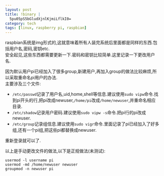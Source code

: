 ```yaml
--- 
layout: post
title: !binary |
  5pu05pS5bGludXjnlKjmiLflkI0=
category: tech
tags: [linux, raspberry pi, raspbian]
---
```

raspbian系统是img形式的,这就意味着所有人装完系统后里面都是同样的东西.包括用户名,密码,密钥etc.  
安全起见,这些东西都需要更新一下.密码和密钥比较简单.这里记录一下更改用户名.

因为默认用户pi已经加入了很多group,新建用户,再加入group的做法比较麻烦,所以采取重命名pi用户的办法.  
主要涉及三个文件:

* `/etc/passwd`记录了用户名,uid,home,shell等信息.建议使用`sudo vipw`命令.找到pi开头的行,把pi改成newuser,`/home/pi`改成`/home/newuser`,并重命名相应目录.
* `/etc/shadow`记录用户密码.建议使用`sudo vipw -s`命令.把pi行的pi改成newuser.
* `/etc/group`记录组信息.建议使用`sudo vigr`命令.里面记录了pi已经加入了好多组,还有一个pi组,把这些pi都替换成newuser.

重新登录就可以了.

以上是手动更改文件的做法,以下是正规做法(未测试):

	usermod -l username pi
	usermod -md /home/newuser newuser
	groupmod -n newuser pi
